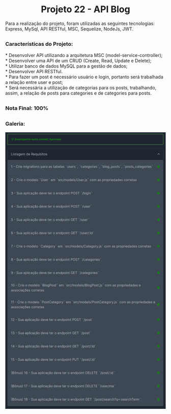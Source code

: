 <h1 align="center">Projeto 22 - API Blog</h1>

<div>
  Para a realização do projeto, foram utilizadas as seguintes tecnologias: Express, MySql, API RESTful, MSC, Sequelize, NodeJs, JWT.
</div>

##

<div>
  <h3>Características do Projeto:</h3>
  * Desenvolver API utilizando a arquitetura MSC (model-service-controller);</br>
  * Desenvolver uma API de um CRUD (Create, Read, Update e Delete);</br>
  * Utilizar banco de dados MySQL para a gestão de dados;</br>
  * Desenvolver API RESTful.</br>
  * Para fazer um post é necessário usuário e login, portanto será trabalhada a relação entre user e post;</br>
  * Será necessária a utilização de categorias para os posts, trabalhando, assim, a relação de posts para categories e de categories para posts.</br>




</div>

##

<div>
  <h3>Nota Final: 100%</h3>
</div>

##
<h3>Galeria:</h3>
<img src="https://raw.githubusercontent.com/VitorMarceloSantos/Trybe-Projeto-22-API-Blog/main/resultado.png" title="Projeto - 22" alt="J"/><br/>
